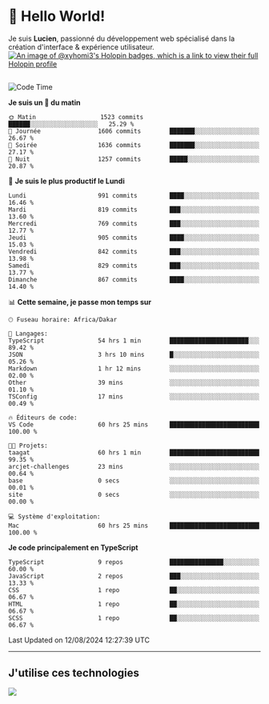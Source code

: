 # 👋 Hello World!

Je suis **Lucien**, passionné du développement web spécialisé dans la création d'interface & expérience utilisateur.
[![An image of @xyhomi3's Holopin badges, which is a link to view their full Holopin profile](https://holopin.me/xyhomi3)](https://holopin.io/@xyhomi3)

##

<!--START_SECTION:waka-->
![Code Time](http://img.shields.io/badge/Code%20Time-1%2C764%20hrs%2029%20mins-blue)

**Je suis un 🐤 du matin** 

```text
🌞 Matin                  1523 commits        ██████░░░░░░░░░░░░░░░░░░░   25.29 % 
🌆 Journée                1606 commits        ███████░░░░░░░░░░░░░░░░░░   26.67 % 
🌃 Soirée                 1636 commits        ███████░░░░░░░░░░░░░░░░░░   27.17 % 
🌙 Nuit                   1257 commits        █████░░░░░░░░░░░░░░░░░░░░   20.87 % 
```
📅 **Je suis le plus productif le Lundi** 

```text
Lundi                    991 commits         ████░░░░░░░░░░░░░░░░░░░░░   16.46 % 
Mardi                    819 commits         ███░░░░░░░░░░░░░░░░░░░░░░   13.60 % 
Mercredi                 769 commits         ███░░░░░░░░░░░░░░░░░░░░░░   12.77 % 
Jeudi                    905 commits         ████░░░░░░░░░░░░░░░░░░░░░   15.03 % 
Vendredi                 842 commits         ███░░░░░░░░░░░░░░░░░░░░░░   13.98 % 
Samedi                   829 commits         ███░░░░░░░░░░░░░░░░░░░░░░   13.77 % 
Dimanche                 867 commits         ████░░░░░░░░░░░░░░░░░░░░░   14.40 % 
```


📊 **Cette semaine, je passe mon temps sur** 

```text
🕑︎ Fuseau horaire: Africa/Dakar

💬 Langages: 
TypeScript               54 hrs 1 min        ██████████████████████░░░   89.42 % 
JSON                     3 hrs 10 mins       █░░░░░░░░░░░░░░░░░░░░░░░░   05.26 % 
Markdown                 1 hr 12 mins        ░░░░░░░░░░░░░░░░░░░░░░░░░   02.00 % 
Other                    39 mins             ░░░░░░░░░░░░░░░░░░░░░░░░░   01.10 % 
TSConfig                 17 mins             ░░░░░░░░░░░░░░░░░░░░░░░░░   00.49 % 

🔥 Éditeurs de code: 
VS Code                  60 hrs 25 mins      █████████████████████████   100.00 % 

🐱‍💻 Projets: 
taagat                   60 hrs 1 min        █████████████████████████   99.35 % 
arcjet-challenges        23 mins             ░░░░░░░░░░░░░░░░░░░░░░░░░   00.64 % 
base                     0 secs              ░░░░░░░░░░░░░░░░░░░░░░░░░   00.01 % 
site                     0 secs              ░░░░░░░░░░░░░░░░░░░░░░░░░   00.00 % 

💻 Système d'exploitation: 
Mac                      60 hrs 25 mins      █████████████████████████   100.00 % 
```

**Je code principalement en TypeScript** 

```text
TypeScript               9 repos             ███████████████░░░░░░░░░░   60.00 % 
JavaScript               2 repos             ███░░░░░░░░░░░░░░░░░░░░░░   13.33 % 
CSS                      1 repo              ██░░░░░░░░░░░░░░░░░░░░░░░   06.67 % 
HTML                     1 repo              ██░░░░░░░░░░░░░░░░░░░░░░░   06.67 % 
SCSS                     1 repo              ██░░░░░░░░░░░░░░░░░░░░░░░   06.67 % 
```




 Last Updated on 12/08/2024 12:27:39 UTC
<!--END_SECTION:waka-->
---

## J'utilise ces technologies

<p align="left">
  <a href="https://skillicons.dev">
    <img src="https://skillicons.dev/icons?i=ts,js,md,scss,tailwind,react,docker,express,astro,vite,nextjs,vercel,figma,ableton" />
  </a>
</p>

